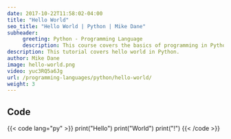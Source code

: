 ```yaml
---
date: 2017-10-22T11:58:02-04:00
title: "Hello World"
seo_title: "Hello World | Python | Mike Dane"
subheader:
     greeting: Python - Programming Language
     description: This course covers the basics of programming in Python. Work your way through the videos and we'll teach you everything you need to know to start your programming journey!
description: This tutorial covers hello world in Python.
author: Mike Dane
image: hello-world.png
video: yuc3RQ5a6Jg
url: /programming-languages/python/hello-world/
weight: 3
---
```


## Code

{{< code lang="py" >}}
print("Hello")
print("World")
print("!")
{{< /code >}}